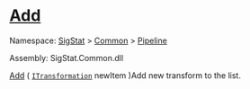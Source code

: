 # [Add](./ParallelTransformPipeline-100663502.md)

Namespace: [SigStat]() > [Common](./../../README.md) > [Pipeline](./../README.md)

Assembly: SigStat.Common.dll

[Add](./ParallelTransformPipeline-100663502.md) ( [`ITransformation`](./../../ITransformation.md) newItem )Add new transform to the list.

